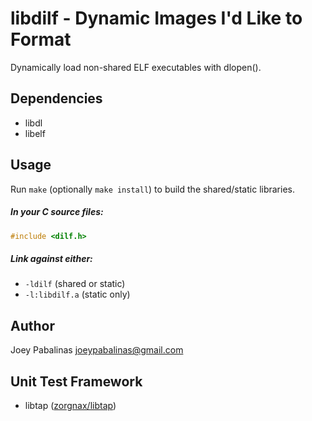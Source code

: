 # libdilf - Dynamic Images I'd Like to Format

Dynamically load non-shared ELF executables with dlopen().

## Dependencies

* libdl
* libelf

## Usage

Run `make` (optionally `make install`) to build the shared/static libraries.

##### In your C source files:
```c
#include <dilf.h>
```

##### Link against either:

* `-ldilf` (shared or static)
* `-l:libdilf.a` (static only)

## Author

Joey Pabalinas <joeypabalinas@gmail.com>

## Unit Test Framework

* libtap ([zorgnax/libtap](https://github.com/zorgnax/libtap))
